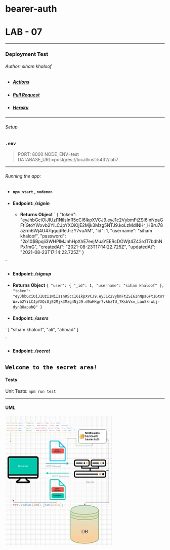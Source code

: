 # bearer-auth
# LAB - 07
---
### Deployment Test

###### Author: siham khaloof


* ##### [Actions](https://github.com/sbkhaloof/bearer-auth/actions)
* ##### [Pull Request](https://github.com/sbkhaloof/bearer-auth/pull/3)
* ##### [Heroku](https://siham-bearer-auth.herokuapp.com/)

---
###### Setup


### `.env`
 > PORT: 8000
NODE_ENV=test
DATABASE_URL=postgres://localhost:5432/lab7

---

###### Running the app:

* ####  `npm start` , `nodemon`

* #### Endpoint: */signin*
    * **Returns Object**
`
{
    "token": "eyJhbGciOiJIUzI1NiIsInR5cCI6IkpXVCJ9.eyJ1c2VybmFtZSI6InNpaGFtIGtoYWxvb2YiLCJpYXQiOjE2Mjk3Mzg5NTJ9.koLzMdlNHr_HBru78azrm6Wj4U47qqqdReJ-zY7vuAM",
    "id": 1,
    "username": "siham khaloof",
    "password": "$2b$10$Bpqii3WHPlMJnhHpXhE7eejMuaYEERcDOWjt4Z43rdT7bdhNPx1mG",
    "createdAt": "2021-08-23T17:14:22.725Z",
    "updatedAt": "2021-08-23T17:14:22.725Z"
}

`


* #### Endpoint: */signup*
* **Returns Object**
`
{
    "user": {
        "_id": 1,
        "username": "siham khaloof"
    },
    "token": "eyJhbGciOiJIUzI1NiIsInR5cCI6IkpXVCJ9.eyJ1c2VybmFtZSI6InNpaGFtIGtoYWxvb2YiLCJpYXQiOjE2Mjk3Mzg4NjJ9.d9aHKgr7vkhzTU_7KsbVxv_LauSk-wLj-dynQUapuhQ"
}
`

* #### Endpoint: */users*

`
[
    "siham khaloof",
    "ali",
    "ahmad"
]

`
* #### Endpoint: */secret*

`
Welcome to the secret area!
`
---

#### Tests
Unit Tests: `npm run test`


---

#### UML

![](bearer.jpg)